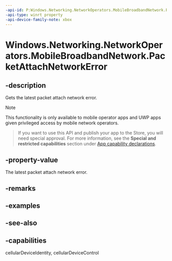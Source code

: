 ```yaml
---
-api-id: P:Windows.Networking.NetworkOperators.MobileBroadbandNetwork.PacketAttachNetworkError
-api-type: winrt property
-api-device-family-note: xbox
---
```


<!-- Property syntax
public uint PacketAttachNetworkError { get; }
-->

# Windows.Networking.NetworkOperators.MobileBroadbandNetwork.PacketAttachNetworkError

## -description
Gets the latest packet attach network error.

> [!NOTE]
> This functionality is only available to mobile operator apps and UWP apps given privileged access by mobile network operators.



> If you want to use this API and publish your app to the Store, you will need special approval. For more information, see the **Special and restricted capabilities** section under [App capability declarations](https://docs.microsoft.com/windows/uwp/packaging/app-capability-declarations). 

## -property-value
The latest packet attach network error.

## -remarks

## -examples

## -see-also

## -capabilities
cellularDeviceIdentity, cellularDeviceControl
